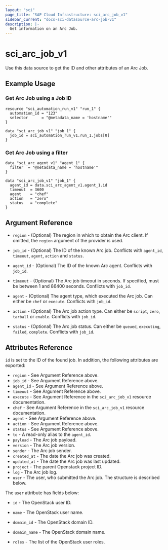 ```yaml
---
layout: "sci"
page_title: "SAP Cloud Infrastructure: sci_arc_job_v1"
sidebar_current: "docs-sci-datasource-arc-job-v1"
description: |-
  Get information on an Arc Job.
---
```


# sci\_arc\_job\_v1

Use this data source to get the ID and other attributes of an Arc Job.

## Example Usage

### Get Arc Job using a Job ID

```hcl
resource "sci_automation_run_v1" "run_1" {
  automation_id = "123"
  selector      = "@metadata_name = 'hostname'"
}

data "sci_arc_job_v1" "job_1" {
  job_id = sci_automation_run_v1.run_1.jobs[0]
}
```

### Get Arc Job using a filter

```hcl
data "sci_arc_agent_v1" "agent_1" {
  filter  = "@metadata_name = 'hostname'"
}

data "sci_arc_job_v1" "job_1" {
  agent_id = data.sci_arc_agent_v1.agent_1.id
  timeout  = 3600
  agent    = "chef"
  action   = "zero"
  status   = "complete"
}
```

## Argument Reference

* `region` - (Optional) The region in which to obtain the Arc client. If
   omitted, the `region` argument of the provider is used.

* `job_id` - (Optional) The ID of the known Arc job. Conflicts with `agent_id`,
  `timeout`, `agent`, `action` and `status`.

* `agent_id` - (Optional) The ID of the known Arc agent. Conflicts with
  `job_id`.

* `timeout` - (Optional) The Arc job timeout in seconds. If specified,
  must be between 1 and 86400 seconds. Conflicts with `job_id`.

* `agent` - (Optional) The agent type, which executed the Arc job. Can either
  be `chef` or `execute`. Conflicts with `job_id`.

* `action` - (Optional) The Arc job action type. Can either be `script`, `zero`,
  `tarball` or `enable`. Conflicts with `job_id`.

* `status` - (Optional) The Arc job status. Can either be `queued`,
  `executing`, `failed`, `complete`. Conflicts with `job_id`.

## Attributes Reference

`id` is set to the ID of the found job. In addition, the following attributes
are exported:

* `region` - See Argument Reference above.
* `job_id` - See Argument Reference above.
* `agent_id` - See Argument Reference above.
* `timeout` - See Argument Reference above.
* `execute` - See Argument Reference in the `sci_arc_job_v1` resource
  documentation.
* `chef` - See Argument Reference in the `sci_arc_job_v1` resource
  documentation.
* `agent` - See Argument Reference above.
* `action` - See Argument Reference above.
* `status` - See Argument Reference above.
* `to` - A read-only alias to the `agent_id`.
* `payload` - The Arc job payload.
* `version` - The Arc job version.
* `sender` - The Arc job sender.
* `created_at` - The date the Arc job was created.
* `updated_at` - The date the Arc job was last updated.
* `project` - The parent Openstack project ID.
* `log` - The Arc job log.
* `user` - The user, who submitted the Arc job. The structure is described
   below.

The `user` attribute has fields below:

* `id` - The OpenStack user ID.

* `name` - The OpenStack user name.

* `domain_id` - The OpenStack domain ID.

* `domain_name` - The OpenStack domain name.

* `roles` - The list of the OpenStack user roles.
